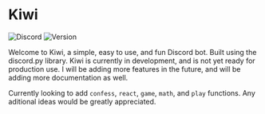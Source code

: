 # **Kiwi**

![Discord](https://img.shields.io/discord/1083276820234895451?color=%2300C875&logo=discord&logoColor=%2300C875&style=for-the-badge)
![Version](https://img.shields.io/badge/version-v0.1-%2300C875?color=%2300C875&style=for-the-badge)

Welcome to Kiwi, a simple, easy to use, and fun Discord bot. Built using the discord.py library. Kiwi is currently in development, and is not yet ready for production use. I will be adding more features in the future, and will be adding more documentation as well.

Currently looking to add `confess`, `react`, `game`, `math`, and `play` functions. Any aditional ideas would be greatly appreciated.

<!--
TODO: Stuff to be adding in the future to this README.md file
* Section to add the bot to your server
* Key Features
* How to use
* List of commands
* How to contribute (donations)
* Links (this ones being about tools used to make this bot)
* Version History
    • v0.1: Initial Release
-->